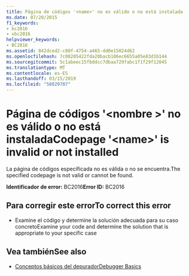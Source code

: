 ```yaml
---
title: Página de códigos '<name>' no es válido o no está instalada
ms.date: 07/20/2015
f1_keywords:
- bc2016
- vbc2016
helpviewer_keywords:
- BC2016
ms.assetid: 842dced2-c80f-4754-a465-dd0e15024d62
ms.openlocfilehash: 7c08205422fda20bacb106ec6655a05e83d1b144
ms.sourcegitcommit: 5c1abeec15fbddcc7dbaa729fabc1f1f29f12045
ms.translationtype: MT
ms.contentlocale: es-ES
ms.lasthandoff: 03/15/2019
ms.locfileid: "58029707"
---
```

# <a name="codepage-name-is-invalid-or-not-installed"></a><span data-ttu-id="73304-102">Página de códigos '\<nombre >' no es válido o no está instalada</span><span class="sxs-lookup"><span data-stu-id="73304-102">Codepage '\<name>' is invalid or not installed</span></span>
<span data-ttu-id="73304-103">La página de códigos especificada no es válida o no se encuentra.</span><span class="sxs-lookup"><span data-stu-id="73304-103">The specified codepage is not valid or cannot be found.</span></span>  
  
 <span data-ttu-id="73304-104">**Identificador de error:** BC2016</span><span class="sxs-lookup"><span data-stu-id="73304-104">**Error ID:** BC2016</span></span>  
  
## <a name="to-correct-this-error"></a><span data-ttu-id="73304-105">Para corregir este error</span><span class="sxs-lookup"><span data-stu-id="73304-105">To correct this error</span></span>  
  
-   <span data-ttu-id="73304-106">Examine el código y determine la solución adecuada para su caso concreto</span><span class="sxs-lookup"><span data-stu-id="73304-106">Examine your code and determine the solution that is appropriate to your specific case</span></span>  
  
## <a name="see-also"></a><span data-ttu-id="73304-107">Vea también</span><span class="sxs-lookup"><span data-stu-id="73304-107">See also</span></span>

- [<span data-ttu-id="73304-108">Conceptos básicos del depurador</span><span class="sxs-lookup"><span data-stu-id="73304-108">Debugger Basics</span></span>](/visualstudio/debugger/debugger-basics)

